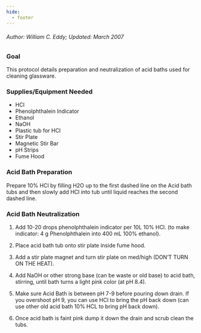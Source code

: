 ```yaml
---
hide:
  - footer
---
```


###### Author: William C. Eddy; Updated: March 2007

### Goal

This protocol details preparation and neutralization of acid baths used
for cleaning glassware.

### Supplies/Equipment Needed

-   HCl
-   Phenolphthalein Indicator
-   Ethanol
-   NaOH
-   Plastic tub for HCl
-   Stir Plate
-   Magnetic Stir Bar
-   pH Strips
-   Fume Hood

### Acid Bath Preparation

Prepare 10% HCl by filling H2O up to the first dashed line on the Acid
bath tubs and then slowly add HCl into tub until liquid reaches the
second dashed line.

### Acid Bath Neutralization

1.  Add 10-20 drops phenolphthalein indicator per 10L 10% HCl. (to make
    indicator: 4 g Phenolphthalein into 400 mL 100% ethanol).

2.  Place acid bath tub onto stir plate inside fume hood.

3.  Add a stir plate magnet and turn stir plate on med/high (DON’T TURN
    ON THE HEAT).

4.  Add NaOH or other strong base (can be waste or old base) to acid
    bath, stirring, until bath turns a light pink color (at pH 8.4).

5.  Make sure Acid Bath is between pH 7-9 before pouring down drain. If
    you overshoot pH 9, you can use HCl to bring the pH back down (can
    use other old acid bath 10% HCL to bring pH back down).

6.  Once acid bath is faint pink dump it down the drain and scrub clean
    the tubs.
